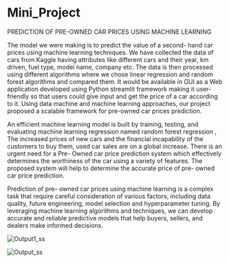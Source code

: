 # Mini_Project
 PREDICTION OF PRE-OWNED CAR PRICES USING MACHINE LEARNING

  The model we were making is to predict the value of a second- hand car prices using machine
 learning techniques. We have collected the data of cars from Kaggle having attributes like
 different cars and their year, km driven, fuel type, model name, company etc. The data is then
 processed using different algorithms where we chose linear regression and random forest
 algorithms and compared them. It would be available in GUI as a Web application developed
 using Python streamlit framework  making it user-friendly so that users could give input and get the price of a
 car according to it. Using data machine and machine learning approaches, our project
 proposed a scalable framework for pre-owned car prices prediction.
 
 An efficient machine learning model is built by training, testing, and evaluating  machine
 learning regression  named random forest regression , The increased prices of
 new cars and the financial incapability of the customers to buy them, used car sales are on a
 global increase. There is an urgent need for a Pre- Owned car price prediction system which
 effectively determines the worthiness of the car using a variety of features. The proposed
 system will help to determine the accurate price of pre- owned car price prediction.
 
 Prediction of pre– owned car prices using machine learning is a complex task that require
 careful consideration of various factors, including data quality, future engineering, model
 selection and hyperparameter tuning. By leveraging machine learning algorithms and
 techniques, we can develop accurate and reliable predictive models that help buyers, sellers,
 and dealers make informed decisions.

 ![Output1_ss]()

 ![Output_ss]()


